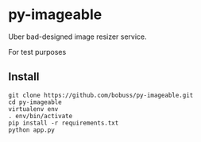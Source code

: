 py-imageable
============

Uber bad-designed image resizer service.

For test purposes

Install
-------

```
git clone https://github.com/bobuss/py-imageable.git
cd py-imageable
virtualenv env
. env/bin/activate
pip install -r requirements.txt
python app.py